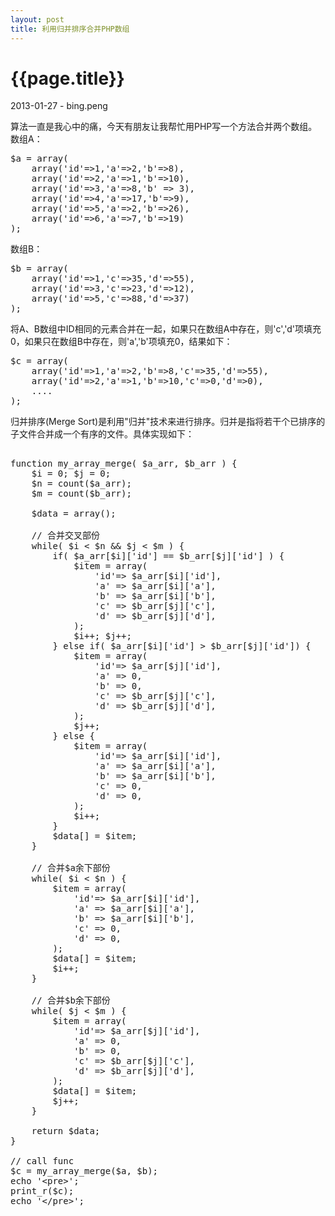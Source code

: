 ```yaml
---
layout: post
title: 利用归并排序合并PHP数组
---
```


{{page.title}}
=================
<p>2013-01-27 - bing.peng</p>

算法一直是我心中的痛，今天有朋友让我帮忙用PHP写一个方法合并两个数组。<br/>
数组A：
<pre class="brush: php">
$a = array(
	array('id'=>1,'a'=>2,'b'=>8),
	array('id'=>2,'a'=>1,'b'=>10),
	array('id'=>3,'a'=>8,'b' => 3),
	array('id'=>4,'a'=>17,'b'=>9),
	array('id'=>5,'a'=>2,'b'=>26),
	array('id'=>6,'a'=>7,'b'=>19)
);
</pre>

数组B：
<pre class="brush: php">
$b = array(
	array('id'=>1,'c'=>35,'d'=>55),
	array('id'=>3,'c'=>23,'d'=>12),
	array('id'=>5,'c'=>88,'d'=>37)
);
</pre>

将A、B数组中ID相同的元素合并在一起，如果只在数组A中存在，则'c','d'项填充0，如果只在数组B中存在，则'a','b'项填充0，结果如下：
<pre class="brush: php">
$c = array(
	array('id'=>1,'a'=>2,'b'=>8,'c'=>35,'d'=>55),
	array('id'=>2,'a'=>1,'b'=>10,'c'=>0,'d'=>0),
	....
);
</pre>

归并排序(Merge Sort)是利用"归并"技术来进行排序。归并是指将若干个已排序的子文件合并成一个有序的文件。具体实现如下：

<pre class="brush: php">

function my_array_merge( $a_arr, $b_arr ) {
	$i = 0; $j = 0;
 	$n = count($a_arr);
 	$m = count($b_arr);
 	
 	$data = array();
 	
 	// 合并交叉部份
 	while( $i &lt; $n &amp;&amp; $j &lt; $m ) {
    	if( $a_arr[$i]['id'] == $b_arr[$j]['id'] ) {
    		$item = array(
    			'id'=> $a_arr[$i]['id'],
    			'a'	=> $a_arr[$i]['a'],
    			'b'	=> $a_arr[$i]['b'],
    			'c'	=> $b_arr[$j]['c'],
    			'd'	=> $b_arr[$j]['d'],
    		);
     		$i++; $j++;
    	} else if( $a_arr[$i]['id'] &gt; $b_arr[$j]['id']) {
    		$item = array(
    			'id'=> $a_arr[$j]['id'],
    			'a'	=> 0,
    			'b'	=> 0,
    			'c'	=> $b_arr[$j]['c'],
    			'd'	=> $b_arr[$j]['d'],
    		);
    		$j++;
    	} else {
    		$item = array(
    			'id'=> $a_arr[$i]['id'],
    			'a'	=> $a_arr[$i]['a'],
    			'b'	=> $a_arr[$i]['b'],
    			'c'	=> 0,
    			'd'	=> 0,
    		);
    		$i++;
   		}
   		$data[] = $item;
	} 
	
	// 合并$a余下部份
	while( $i &lt; $n ) {
		$item = array(
	    	'id'=> $a_arr[$i]['id'],
	    	'a'	=> $a_arr[$i]['a'],
	    	'b'	=> $a_arr[$i]['b'],
	    	'c'	=> 0,
	    	'd'	=> 0,
	    );
	    $data[] = $item;
	    $i++;
	}
	
	// 合并$b余下部份
	while( $j &lt; $m ) {
		$item = array(
	    	'id'=> $a_arr[$j]['id'],
	    	'a'	=> 0,
	    	'b'	=> 0,
	    	'c'	=> $b_arr[$j]['c'],
	    	'd'	=> $b_arr[$j]['d'],
	    );
	    $data[] = $item;
	    $j++;
	}
	
	return $data;
}

// call func
$c = my_array_merge($a, $b);
echo '&lt;pre&gt;';
print_r($c);
echo '&lt;/pre&gt;';

</pre>
